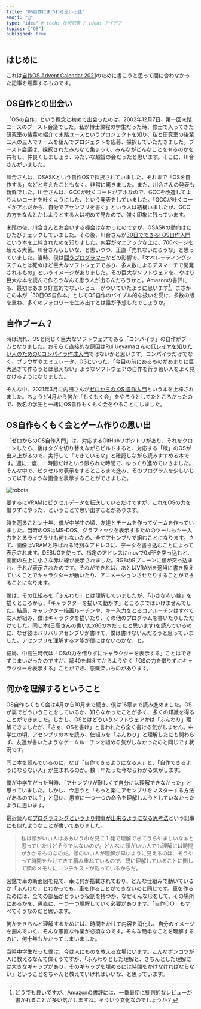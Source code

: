 ```yaml
---
title: "OS自作にまつわる思い出話"
emoji: "🤖"
type: "idea" # tech: 技術記事 / idea: アイデア
topics: ["OS"]
published: true
---
```


## はじめに

これは[自作OS Advent Calendar 2021](https://adventar.org/calendars/6581)のために書こうと思って間に合わなかった記事を埋葬するものです。

## OS自作との出会い

「OSの自作」という概念と初めて出会ったのは、2002年12月7日、第一回未踏ユースのブースト会議でした。私が博士課程の学生だった時、修士で入ってきた研究室の後輩の紹介で未踏ユースというプロジェクトを知り、私と研究室の後輩二人の三人でチームを組んでプロジェクトを応募、採択していただきました。ブースト会議は、採択されたみんなで集まって、みんながどんなことをやるのかを共有し、仲良くしましょう、みたいな趣旨の会だったと思います。そこに、川合さんがいました。

川合さんは、OSASKという自作OSで採択されていました。それまで「OSを自作する」などと考えたこともなく、非常に驚きました。また、川合さんの発表も新鮮でした。川合さんは、GCCが吐くコードがアホなので、GCCを改造してよりよいコードを吐くようにした、という発表をしていました。「GCCが吐くコードがアホだから、自分でアセンブリを書く」という人は結構いましたが、GCCの方をなんとかしようとする人は初めて見たので、強く印象に残っています。

未踏の後、川合さんとお会いする機会はなかったのですが、OSASKの動向はたびたびチェックしていました。その後、川合さんが[30日でできる! OS自作入門](https://www.amazon.co.jp/dp/4839919844)という本を上梓されたのを知りました。内容がマニアックな上に、700ページを超える大著。川合さんらしいな、と思いつつ、正直「売れないだろうな」と思っていました。当時、僕は[闘うプログラマー](https://www.amazon.co.jp/dp/4822247570)などの影響で、「オペレーティングシステムとは死ぬほど巨大なソフトウェアであり、多人数によるデスマーチで開発されるもの」というイメージがありました。その巨大なソフトウェアを、やはり巨大な本を読んで作ろうなんて思う人が出るんだろうかと。Amazonの書評にも、最初はあまり好意的でないレビューがついていたように思います[^review]。まさかこの本が「30日OS自作本」としてOS自作のバイブル的な扱いを受け、多数の版を重ね、多くのフォロワーを生み出すとは誰が予想したでしょうか。

[^review]: どうでも良いですが、Amazonの書評には、一番最初に批判的なレビューが書かれることが多い気がしますね。そういう文化なのでしょうか？

## 自作ブーム？

時は流れ、OSと同じく巨大なソフトウェアである「コンパイラ」の自作がブームとなりました。おそらく直接的な原因はRui Ueyamaさんの[低レイヤを知りたい人のためのCコンパイラ作成入門](https://www.sigbus.info/compilerbook)ではないかと思います。コンパイラだけでなく、ブラウザやエミュレータ、OSといった、「今目の前にあるものがあまりに巨大過ぎて作ろうとは思えない」ようなソフトウェアの自作を行う若い人をよく見かけるようになりました。

そんな中、2021年3月に内田さんが[ゼロからの OS 自作入門](https://uchan.hateblo.jp/entry/2021/12/04/111745)という本を上梓されました。ちょうど4月から何か「もくもく会」をやろうとしてたところだったので、数名の学生と一緒にOS自作もくもく会をやることにしました。

## OS自作もくもく会とゲーム作りの思い出

「ゼロからのOS自作入門」は、対応するGitHubリポジトリがあり、それをクローンしたら、後はタグを切り替えながらビルドすると、対応する「版」のOSが出来上がるので、実行して「できているな」と確認しながら読みすすめる本です。週に一度、一時間だけという限られた時間で、ゆっくり進めていきました。そんな中で、ピクセルの表示をするところまで進み、そのプログラムを少しいじって以下のような画像を表示することができました。

![robota](https://github.com/kaityo256/zenn-content/blob/main/articles/jisakuos_adc2021/robota_mikanos.png?raw=true)

要するにVRAMにピクセルデータを転送しているだけですが、これをOSの力を借りずにやった、ということで思い出すことがあります。

時を遡ることン十年、僕が中学生の頃、友達とチームを作ってゲームを作っていました。当時のOSはMS-DOS、グラフィックを表示するためのツールもキー入力をとるライブラリも何もないため、全てアセンブリで組むことになります。さて、画像はVRAMと呼ばれる特別なアドレスに、データを書き込むことによって表示されます。DEBUGを使って、指定のアドレスにmovで0xFFを突っ込むと、画面の左上に小さな赤い線が表示されました。RGBのRプレーンに値が突っ込まれ、それが表示されたのです。それができれば、あとはVRAMを適当に書き換えていくことでキャラクターが動いたり、アニメーションさせたりすることができることになります。

僕は、その仕組みを「ふんわり」とは理解していましたが、「小さな赤い線」を描くところから、「キャラクターを描いて動かす」ところまではいけませんでした。結局、キャラクター描画ルーチンや、キー入力をとるコアルーチンはすべて友人が組み、僕はキャラクタを描いたり、その他のプログラムを書いたりしただけでした。同じ本(日高さんの書いたx86の本だったと思います)を読んでいるのに、なぜ彼はバリバリアセンブリが書けて、僕は書けないんだろうと思っていました。アセンブリを理解する才能が僕にはないのかな、と。

結局、中高生時代は「OSの力を借りずにキャラクターを表示する」ことはできずじまいだったのですが、齢40を越えてからようやく「OSの力を借りずにキャラクターを表示する」ことができ、感慨深いものがあります。

## 何かを理解するということ

OS自作もくもく会は4月から10月まで続き、僕は16章まで読み進めました。OSが裏でどういうことをしているか、知らなかったことが多く、多くの知識を得ることができました。しかし、OSとはどういうソフトウェアかは「ふんわり」理解できましたが、「さぁ、OSを書け」と言われたら全く書ける気がしません。中学生の頃、アセンブリの本を読み、仕組みを「ふんわり」と理解したにも関わらず、友達が書いたようなゲームルーチンを組める気がしなかったのと同じです状況です。

同じ本を読んでいるのに、なぜ「自作できるようになる人」と、「自作できるようにならない人」が生まれるのか。数十年たった今ならわかる気がします。

僕が中学生だった当時、「アセンブリが難しくて自分には理解できなかった」と思っていました。しかし、今思うと「もっと楽にアセンブリをマスターする方法があるのでは？」と思い、愚直に一つ一つの命令を理解しようとしていなかったように思います。

最近読んだ[プログラミングというより物事が出来るようになる思考法](https://note.com/simplearchitect/n/n388201603a28)という記事にも似たようなことが書いてありました。

> 私は頭がいい人はああいうのを見て１発で理解できてうらやましいなぁと思っていたけどそうではないのだ。どんなに頭がいい人でも理解には時間がかかるものなのだ。頭のいい人が理解が早いように見えるのは、そうやって時間をかけてきて積み重ねているので、既に理解していることに関して頭のメモリにコンテキストが載っているからだ。

図鑑で車の断面図を見て、車に何が搭載されており、どんな仕組みで動いているか「ふんわり」とわかっても、車を作ることができないのと同じです。車を作るためには、全ての部品がどういう役割を持つか、なぜそんな形をして、その場所にあるかを、愚直に、一つ一つ理解していく必要があります。「自作○○」もすべてそうなのだと思います。

何かをきちんと理解するためには、時間をかけて内容を消化し、自分のイメージを掴んでいく、そんな愚直な作業が必須なのです。そんな簡単なことを理解するのに、何十年もかかってしまいました。

当時中学生だった僕は、今は人にものを教える立場にいます。こんなポンコツが人に教えるなんて偉そうですが、「ふんわりとした理解と、きちんとした理解には大きなギャップがあり、そのギャップを埋めるには時間をかけなければならない」ということをちゃんと教えていければいいな、と思っています。
